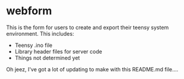 # webform

This is the form for users to create and export their teensy system environment.
This includes:
 * Teensy .ino file
 * Library header files for server code
 * Things not determined yet

Oh jeez, I've got a lot of updating to make with this README.md file....
